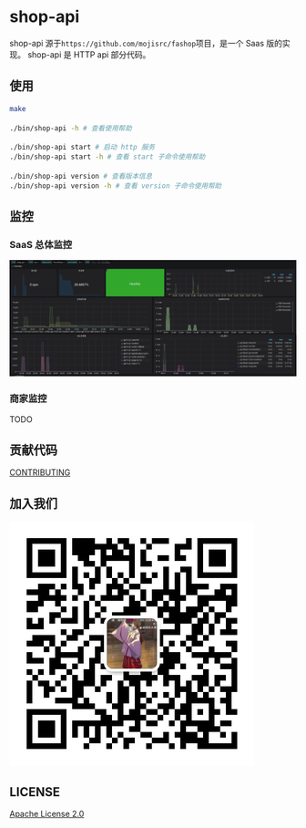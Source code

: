 # shop-api

shop-api 源于``https://github.com/mojisrc/fashop``项目，是一个 Saas 版的实现。
shop-api 是 HTTP api 部分代码。

## 使用

```bash
make 

./bin/shop-api -h # 查看使用帮助

./bin/shop-api start # 启动 http 服务
./bin/shop-api start -h # 查看 start 子命令使用帮助

./bin/shop-api version # 查看版本信息
./bin/shop-api version -h # 查看 version 子命令使用帮助
```

## 监控

### SaaS 总体监控

![monitor](./docs/img/monitor.png)

### 商家监控

TODO

## 贡献代码

[CONTRIBUTING](./CONTRIBUTING-CN.md)

## 加入我们

![wechat](./docs/img/wechat.jpg)

## LICENSE

[Apache License 2.0](./LICENSE)
